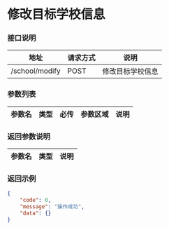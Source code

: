 # 修改目标学校信息

### 接口说明

| 地址           | 请求方式 | 说明             |
| -------------- | -------- | ---------------- |
| /school/modify | POST     | 修改目标学校信息 |

### 参数列表

| 参数名 | 类型 | 必传 | 参数区域 | 说明 |
| ------ | ---- | ---- | -------- | ---- |

### 返回参数说明

| 参数名 | 类型 | 说明 |
| ------ | ---- | ---- |

### 返回示例

```JSON
{
    "code": 0,
    "message": "操作成功",
    "data": {}
}
```
